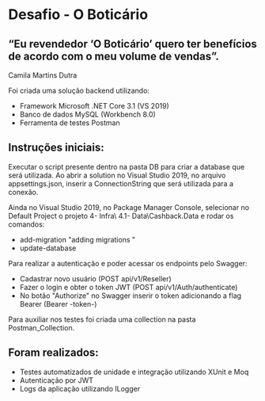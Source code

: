 # Desafio - O Boticário

## “Eu revendedor ‘O Boticário’ quero ter benefícios de acordo com o meu volume de vendas”. 
Camila Martins Dutra

Foi criada uma solução backend utilizando:
* Framework Microsoft .NET Core 3.1 (VS 2019)
* Banco de dados MySQL (Workbench 8.0)
* Ferramenta de testes Postman

## Instruções iniciais:
Executar o script presente dentro na pasta DB para criar a database que será utilizada.
Ao abrir a solution no Visual Studio 2019, no arquivo appsettings.json, inserir a ConnectionString que será utilizada para a conexão.


Ainda no Visual Studio 2019, no Package Manager Console, selecionar no Default Project o projeto 4- Infra\ 4.1- Data\Cashback.Data e rodar os comandos:
* add-migration "adding migrations " 
* update-database 


Para realizar a autenticação e poder acessar os endpoints pelo Swagger:
* Cadastrar novo usuário (POST api/v1/Reseller)
* Fazer o login e obter o token JWT (POST api/v1/Auth/authenticate)
* No botão "Authorize" no Swagger inserir o token adicionando a flag Bearer (Bearer -token-)


Para auxiliar nos testes foi criada uma collection na pasta Postman_Collection.


## Foram realizados:
* Testes automatizados de unidade e integração utilizando XUnit e Moq
* Autenticação por JWT
* Logs da aplicação utilizando ILogger
